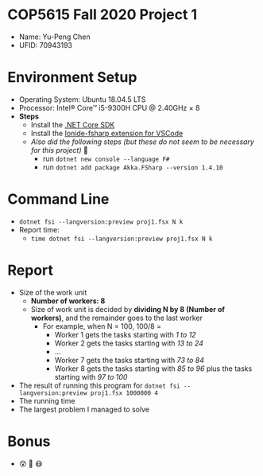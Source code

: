 # COP5615 Fall 2020 Project 1 
  * Name: Yu-Peng Chen
  * UFID: 70943193
# Environment Setup
  * Operating System: Ubuntu 18.04.5 LTS
  * Processor: Intel® Core™ i5-9300H CPU @ 2.40GHz × 8 
  * __Steps__
    * Install the [.NET Core SDK](https://dotnet.microsoft.com/download)
    * Install the [Ionide-fsharp extension for VSCode](https://marketplace.visualstudio.com/items?itemName=Ionide.Ionide-fsharp)
    * *Also did the following steps (but these do not seem to be necessary for this project)* :thinking:
      * run ```dotnet new console --language F#```
      * run ```dotnet add package Akka.FSharp --version 1.4.10```
# Command Line
  * ```dotnet fsi --langversion:preview proj1.fsx N k```
  * Report time:
    * ```time dotnet fsi --langversion:preview proj1.fsx N k```

# Report
  * Size of the work unit
    * __Number of workers: 8__
    * Size of work unit is decided by __dividing N by 8 (Number of workers)__, and the remainder goes to the last worker
      * For example, when N = 100, 100/8 = 
        * Worker 1 gets the tasks starting with _1 to 12_
        * Worker 2 gets the tasks starting with _13 to 24_
        * ...
        * Worker 7 gets the tasks starting with _73 to 84_
        * Worker 8 gets the tasks starting with _85 to 96_ plus the tasks starting with _97 to 100_
  * The result of running this program for ```dotnet fsi --langversion:preview proj1.fsx 1000000 4```
  * The running time
  * The largest problem I managed to solve

# Bonus
  * :dizzy_face: :exploding_head: :mask:
